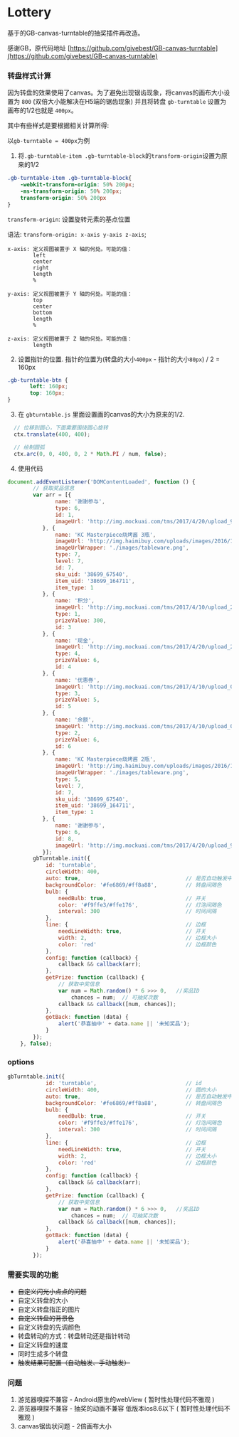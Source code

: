 # Lottery

基于的GB-canvas-turntable的抽奖插件再改造。

感谢GB，原代码地址 [https://github.com/givebest/GB-canvas-turntable](https://github.com/givebest/GB-canvas-turntable)

### 转盘样式计算

因为转盘的效果使用了canvas。为了避免出现锯齿现象，将canvas的画布大小设置为 `800` (双倍大小能解决在H5端的锯齿现象)
并且将转盘 `gb-turntable` 设置为画布的1/2也就是 `400px`。

其中有些样式是要根据相关计算所得:

以`gb-turntable = 400px`为例

1. 将`.gb-turntable-item .gb-turntable-block`的`transform-origin`设置为原来的1/2

```css
.gb-turntable-item .gb-turntable-block{
    -webkit-transform-origin: 50% 200px;
    -ms-transform-origin: 50% 200px;
    transform-origin: 50% 200px
}
```
`transform-origin`: 设置旋转元素的基点位置

语法: `transform-origin: x-axis y-axis z-axis`;

```
x-axis: 定义视图被置于 X 轴的何处。可能的值：
        left
        center
        right
        length
        %

y-axis: 定义视图被置于 Y 轴的何处。可能的值：
        top
        center
        bottom
        length
        %

z-axis: 定义视图被置于 Z 轴的何处。可能的值：
        length
```

2. 设置指针的位置. 指针的位置为(转盘的大小`400px` - 指针的大小`80px`) / 2 = 160px

```css
.gb-turntable-btn {
       left: 160px;
       top: 160px;
}
```

3. 在 `gbturntable.js` 里面设置画的canvas的大小为原来的1/2.

```js
  // 位移到圆心，下面需要围绕圆心旋转
  ctx.translate(400, 400);

  // 绘制圆弧
  ctx.arc(0, 0, 400, 0, 2 * Math.PI / num, false);
```

4. 使用代码
```js
document.addEventListener('DOMContentLoaded', function () {
        // 获取奖品信息
        var arr = [{
               name: '谢谢参与',
               type: 6,
               id: 1,
               imageUrl: 'http://img.mockuai.com/tms/2017/4/20/upload_9b73f3df2c0fcf25f96c77baf45b40c0.png'
           }, {
               name: 'KC Masterpiece烧烤酱 3瓶',
               imageUrl: 'http://img.haimibuy.com/uploads/images/2016/10/31/a5816acbfe010a.jpg',
               imageUrlWrapper: './images/tableware.png',
               type: 7,
               level: 7,
               id: 7,
               sku_uid: '38699_67540',
               item_uid: '38699_164711',
               item_type: 1
           }, {
               name: '积分',
               imageUrl: 'http://img.mockuai.com/tms/2017/4/10/upload_2375470d54275f27d23d6b4f91459ff0.png',
               type: 1,
               prizeValue: 300,
               id: 3
           }, {
               name: '现金',
               imageUrl: 'http://img.mockuai.com/tms/2017/4/20/upload_2a1cb4d92c032f2beceb2068f538f1ed.png',
               type: 4,
               prizeValue: 6,
               id: 4
           }, {
               name: '优惠券',
               imageUrl: 'http://img.mockuai.com/tms/2017/4/10/upload_01686a17e5948d64da7cee3c5c84cd3f.png',
               type: 3,
               prizeValue: 5,
               id: 5
           }, {
               name: '余额',
               imageUrl: 'http://img.mockuai.com/tms/2017/4/10/upload_0cf9e4de7e1d88874a3cc23997aa4347.png',
               type: 2,
               prizeValue: 6,
               id: 6
           }, {
               name: 'KC Masterpiece烧烤酱 2瓶',
               imageUrl: 'http://img.haimibuy.com/uploads/images/2016/10/31/a5816acbfe010a.jpg',
               imageUrlWrapper: './images/tableware.png',
               type: 5,
               level: 7,
               id: 7,
               sku_uid: '38699_67540',
               item_uid: '38699_164711',
               item_type: 1
           }, {
               name: '谢谢参与',
               type: 6,
               id: 8,
               imageUrl: 'http://img.mockuai.com/tms/2017/4/20/upload_9b73f3df2c0fcf25f96c77baf45b40c0.png'
           }];
        gbTurntable.init({
            id: 'turntable',
            circleWidth: 400,
            auto: true,                                 // 是否自动触发中奖结果 true 自动触发 false 需要手动点击奖品进行自行选择
            backgroundColor: '#fe6869/#ff8a88',         // 转盘间隔色
            bulb: {
                needBulb: true,                         // 开关
                color: '#f9ffe3/#ffe176',               // 灯泡间隔色
                interval: 300                           // 时间间隔
            },
            line: {                                     // 边框
                needLineWidth: true,                    // 开关
                width: 2,                               // 边框大小
                color: 'red'                            // 边框颜色
            },
            config: function (callback) {
                callback && callback(arr);
            },
            getPrize: function (callback) {
                // 获取中奖信息
                var num = Math.random() * 6 >>> 0,   //奖品ID
                    chances = num;  // 可抽奖次数
                callback && callback([num, chances]);
            },
            gotBack: function (data) {
                alert('恭喜抽中' + data.name || '未知奖品');
            }
        });
    }, false);
```

### options
```js
gbTurntable.init({
            id: 'turntable',                            // id
            circleWidth: 400,                           // 圆的大小
            auto: true,                                 // 是否自动触发中奖结果 true 自动触发 false 需要手动点击奖品进行自行选择
            backgroundColor: '#fe6869/#ff8a88',         // 转盘间隔色
            bulb: {
                needBulb: true,                         // 开关
                color: '#f9ffe3/#ffe176',               // 灯泡间隔色
                interval: 300                           // 时间间隔
            },
            line: {                                     // 边框
                needLineWidth: true,                    // 开关
                width: 2,                               // 边框大小
                color: 'red'                            // 边框颜色
            },
            config: function (callback) {
                callback && callback(arr);
            },
            getPrize: function (callback) {
                // 获取中奖信息
                var num = Math.random() * 6 >>> 0,   //奖品ID
                    chances = num;  // 可抽奖次数
                callback && callback([num, chances]);
            },
            gotBack: function (data) {
                alert('恭喜抽中' + data.name || '未知奖品');
            }
        });
```

### 需要实现的功能
* ~~自定义闪光小点点的问题~~
* 自定义转盘的大小
* 自定义转盘指正的图片
* ~~自定义转盘的背景色~~
* 自定义转盘的先调颜色
* 转盘转动的方式：转盘转动还是指针转动
* 自定义转盘的速度
* 同时生成多个转盘
* ~~触发结果可配置（自动触发、手动触发）~~

### 问题
1. 游览器嗅探不兼容 - Android原生的webView ( 暂时性处理代码不雅观 )
2. 游览器嗅探不兼容 - 抽奖的动画不兼容 低版本ios8.6以下 ( 暂时性处理代码不雅观 )
3. canvas锯齿状问题 - 2倍画布大小
